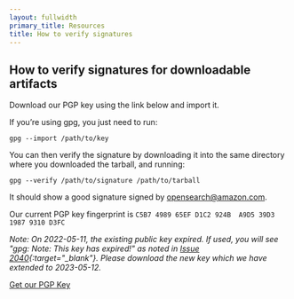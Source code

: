 ```yaml
---
layout: fullwidth
primary_title: Resources
title: How to verify signatures
---
```


## How to verify signatures for downloadable artifacts

Download our PGP key using the link below and import it. 

If you’re using gpg, you just need to run: 

```
gpg --import /path/to/key
````

You can then verify the signature by downloading it into the same directory where you downloaded the tarball, and running:

```
gpg --verify /path/to/signature /path/to/tarball
```

It should show a good signature signed by opensearch@amazon.com.

Our current PGP key fingerprint is `C5B7 4989 65EF D1C2 924B  A9D5 39D3 1987 9310 D3FC`

*Note: On 2022-05-11, the existing public key expired. If used, you will see "gpg: Note: This key has expired!" as noted in [Issue 2040](https://github.com/opensearch-project/opensearch-build/issues/2040){:target="_blank"}. Please download the new key which we have extended to 2023-05-12.*

[Get our PGP Key](https://artifacts.opensearch.org/publickeys/opensearch.pgp)